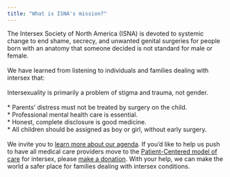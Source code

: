 ```yaml
---
title: "What is ISNA's mission?"
---
```


The Intersex Society of North America (<span class="caps">ISNA</span>) is devoted to systemic change to end shame, secrecy, and unwanted genital surgeries for people born with an anatomy that someone decided is not standard for male or female.<br><br>We have learned from listening to individuals and families dealing with intersex that:<br><br>Intersexuality is primarily a problem of stigma and trauma, not gender.<br><br>\* Parents&#8217; distress must not be treated by surgery on the child.<br>\* Professional mental health care is essential.<br>\* Honest, complete disclosure is good medicine.<br>\* All children should be assigned as boy or girl, without early surgery.<br><br>We invite you to [learn more about our agenda][1]. If you&#8217;d like to help us push to have all medical care providers move to the [Patient-Centered model of care][2] for intersex, please [make a donation][3]. With your help, we can make the world a safer place for families dealing with intersex conditions.

 [1]: /agenda
 [2]: /compare
 [3]: /donate